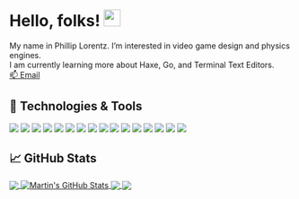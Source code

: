 
# Hello, folks! <img src="https://raw.githubusercontent.com/MartinHeinz/MartinHeinz/master/wave.gif" width="30px">
My name in Phillip Lorentz. I’m interested in video game design and physics engines. \
I am currently learning more about Haxe, Go, and Terminal Text Editors. \
[📫 Email](plorentz7@gmail.com)

## 🔧 Technologies & Tools
![](https://img.shields.io/badge/OS-Linux-informational?style=flat&logo=linux&logoColor=white&color=2bbc8a&labelColor=black)
![](https://img.shields.io/badge/OS-Windows-informational?style=flat&logo=windows&logoColor=white&color=2bbc8a&labelColor=black)
![](https://img.shields.io/badge/Code-Golang-informational?style=flat&logo=go&logoColor=white&color=2bbc8a&labelColor=black)
![](https://img.shields.io/badge/Code-Haxe-informational?style=flat&logo=haxe&logoColor=white&color=2bbc8a&labelColor=black)
![](https://img.shields.io/badge/Code-C-informational?style=flat&logo=c&logoColor=white&color=2bbc8a&labelColor=black)
![](https://img.shields.io/badge/Code-C++-informational?style=flat&logo=cplusplus&logoColor=white&color=2bbc8a&labelColor=black)
![](https://img.shields.io/badge/Code-Python-informational?style=flat&logo=python&logoColor=white&color=2bbc8a&labelColor=black)
![](https://img.shields.io/badge/Code-Makefile-informational?style=flat&logo=GNU&logoColor=white&color=2bbc8a&labelColor=black)
![](https://img.shields.io/badge/Code-AutoHotkey-informational?style=flat&logo=autohotkey&logoColor=white&color=2bbc8a&labelColor=black)
![](https://img.shields.io/badge/Shell-Bash-informational?style=flat&logo=gnu-bash&logoColor=white&color=2bbc8a&labelColor=black)
![](https://img.shields.io/badge/Shell-Terminator-informational?style=flat&logo=iterm2&logoColor=white&color=2bbc8a&labelColor=black)
![](https://img.shields.io/badge/Tools-Docker-informational?style=flat&logo=docker&logoColor=white&color=2bbc8a&labelColor=black)
![](https://img.shields.io/badge/Tools-Blender-informational?style=flat&logo=blender&logoColor=white&color=2bbc8a&labelColor=black)
![](https://img.shields.io/endpoint?style=flat&logoColor=white&color=2bbc8a&labelColor=black&url=https%3A%2F%2Fraw.githubusercontent.com%2FKyrasuum%2FKyrasuum%2Fmain%2Fmicro-icon.json)
![](https://img.shields.io/badge/Tools-VSCode-informational?style=flat&logo=visualstudiocode&logoColor=white&color=2bbc8a&labelColor=black)
![](https://img.shields.io/badge/Gaming-Steam-informational?style=flat&logo=steam&logoColor=white&color=2bbc8a&labelColor=black)


## &#x1f4c8; GitHub Stats
<a href="https://github.com/Kyrasuum/Kyrasuum">
  <img align="center" src="https://github-readme-stats.vercel.app/api/top-langs/?username=Kyrasuum&hide=java,html,tex,css,javascript&title_color=ffffff&text_color=c9cacc&icon_color=2bbc8a&bg_color=1d1f21&langs_count=3" />
</a>
<a href="https://github.com/Kyrasuum/Kyrasuum">
  <img align="center" src="https://github-readme-stats.vercel.app/api?username=Kyrasuum&show_icons=true&line_height=27&count_private=true&title_color=ffffff&text_color=c9cacc&icon_color=2bbc8a&bg_color=1d1f21" alt="Martin's GitHub Stats" />
</a>

<a href="https://github.com/Kyrasuum/strangelet">
  <img align="center" src="https://github-readme-stats.vercel.app/api/pin/?username=Kyrasuum&repo=strangelet&title_color=ffffff&text_color=c9cacc&icon_color=2bbc8a&bg_color=1d1f21" />
</a>


<a href="https://github.com/KaraAlor/AgeOfXianxia">
  <img align="center" src="https://github-readme-stats.vercel.app/api/pin/?username=KaraAlor&repo=AgeOfXianxia&title_color=ffffff&text_color=c9cacc&icon_color=2bbc8a&bg_color=1d1f21" />
</a>  
